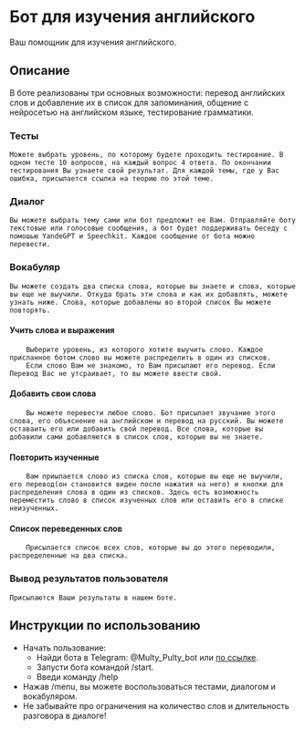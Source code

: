 # Бот для изучения английского

Ваш помощник для изучения английского.


## Описание

В боте реализованы три основных возможности: перевод английских слов и добавление их в список для запоминания, общение с нейросетью на английском языке, тестирование грамматики.

### Тесты
    Можете выбрать уровень, по которому будете проходить тестировние. В одном тесте 10 вопросов, на каждый вопрос 4 ответа. По окончании тестирования Вы узнаете свой результат. Для каждой темы, где у Вас ошибка, присылается ссылка на теорию по этой теме.

### Диалог
    Вы можете выбрать тему сами или бот предложит ее Вам. Отправляйте боту текстовые или голосовые сообщения, а бот будет поддерживать беседу с помошью YandeGPT и Speechkit. Каждое сообщение от бота можно перевести.

### Вокабуляр
    Вы можете создать два списка слова, которые вы знаете и слова, которые вы еще не выучили. Откуда брать эти слова и как их добавлять, можете узнать ниже. Слова, которые добавлены во второй список Вы можете повторять.
#### Учить слова и выражения
        Выберите уровень, из которого хотите выучить слово. Каждое присланное ботом слово вы можете распределить в один из списков.
        Если слово Вам не знакомо, то Вам присылают его перевод. Если Перевод Вас не утсраивает, то вы можете ввести свой.
#### Добавить свои слова
        Вы можете перевести любое слово. Бот присылает звучание этого слова, его объяснение на английском и перевод на русский. Вы можете оставаить его или добавить свой перевод. Все слова, которые вы добавили сами добавляются в список слов, которые вы не знаете.
#### Повторить изученные 
        Вам приылается слово из списка слов, которые вы еще не выучили, его перевод(он становится виден после нажатия на него) и кнопки для распределения слова в один из списков. Здесь есть возможность переместить слово в список изученных слов или оставить его в списке неизученных.
#### Список переведенных слов
        Присылается список всех слов, которые вы до этого переводили, распределенные на два списка.

### Вывод результатов пользователя
    Присылаются Ваши результаты в нашем боте.

## Инструкции по использованию
- Начать пользование:
  - Найди бота в Telegram: @Multy_Pulty_bot или [по ссылке](https://t.me/Multy_Pulty_bot).
  - Запусти бота командой /start.
  - Введи команду /help
- Нажав /menu, вы можете воспользоваться тестами, диалогом и вокабуляром.
- Не забывайте про ограничения на количество слов и длительность разговора в диалоге!
